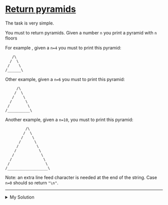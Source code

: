 # [Return pyramids](https://www.codewars.com/kata/5a1c28f9c9fc0ef2e900013b)

The task is very simple.

You must to return pyramids. Given a number `n` you print a pyramid with `n` floors

For example , given a `n=4` you must to print this pyramid:

```
   /\
  /  \
 /    \
/______\
```

Other example, given a `n=6` you must to print this pyramid:

```
     /\
    /  \
   /    \
  /      \
 /        \
/__________\
```

Another example, given a `n=10`, you must to print this pyramid:

```
         /\
        /  \
       /    \
      /      \
     /        \
    /          \
   /            \
  /              \
 /                \
/__________________\
```

Note: an extra line feed character is needed at the end of the string. Case `n=0` should so return `"\n"`.

---

<details><summary>My Solution</summary>

```js
function pyramid(n) {
  if (n === 0) {
    return '\n'
  }

  let str = ''
  for (let i = 1; i <= n; i++) {
    if (i < n) {
      str += ' '.repeat(n - i) + '/' + ' '.repeat(2 * i - 2) + '\\\n'
    } else {
      str += '/' + '_'.repeat(2 * n - 2) + '\\\n'
    }
  }

  return str
}
```

</details>
